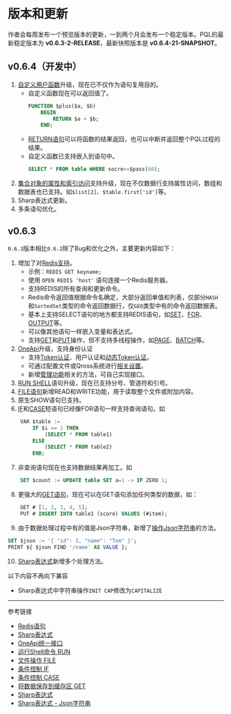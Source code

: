# 版本和更新
作者会每周发布一个预览版本的更新，一到两个月会发布一个稳定版本。PQL的最新稳定版本为 **v0.6.3-2-RELEASE**，最新快照版本是 **v0.6.4-21-SNAPSHOT**。 

## v0.6.4（开发中）
1. [自定义用户函数](/pql/function.md)升级，现在已不仅作为语句复用目的。
    * 自定义函数现在可以返回值了。
        ```sql
        FUNCTION $plus($a, $b)
            BEGIN
                RETURN $a + $b;
            END;
        ```
    * [RETURN语句](/pql/return.md)可以将函数的结果返回，也可以中断并返回整个PQL过程的结果。
    * 自定义函数已支持嵌入到语句中。
        ```sql
        SELECT * FROM table WHERE socre>=$pass(60);
        ```    
2. [集合对象的属性和索引访问](/pql/collection.md)支持升级，现在不仅数据行支持属性访问，数组和数据表也已支持。如`$list[2]`、`$table.first['id']`等。
3. Sharp表达式更新。
4. 多条语句优化。


## v0.6.3
`0.6.3`版本相比`0.6.2`除了Bug和优化之外，主要更新内容如下：
1. 增加了对[Redis支持](/pql/redis.md)。
   * 示例：`REDIS GET keyname;`
   * 使用 `OPEN REDIS 'host'` 语句连接一个Redis服务器。
   * 支持REDIS的所有查询和更新命令。
   * Redis命令返回值根据命令名确定，大部分返回单值和列表，仅部分`HASH`和`SortedSet`类型的命令返回数据行，仅`GEO`类型中有的命令返回数据表。
   * 基本上支持SELECT语句的地方都支持REDIS语句，如[SET](/pql/set.md)、[FOR](/pql/for.md)、[OUTPUT](/pql/output.md)等。
   * 可以像其他语句一样嵌入变量和表达式。
   * 支持[GET](/pql/get.md)和[PUT](/pql/put.md)操作，但不支持多线程操作，如[PAGE](/pql/page.md)、[BATCH](/pql/batch.md)等。
2. [OneApi](/oneapi/overview.md)升级，支持身份认证
   * 支持[Token认证](/oneapi/token.md)、用户认证和[动态Token认证](/oneapi/token.md)。
   * 可通过配置文件或Qross系统进行[相关设置](/oneapi/setup.md)。
   * 新增[管理功能](/oneapi/management.md)相关的方法，可自己实现接口。
3. [RUN SHELL](/pql/run.md)语句升级，现在已支持分号、管道符和引号。
4. [FILE语句](/pql/file.md)新增READ和WRITE功能，用于读取整个文件或附加内容。
5. 原生SHOW语句已支持。
6. [IF](/pql/if.md)和[CASE](/pql/case.md)短语句已经像FOR语句一样支持查询语句。如
```sql
    VAR $table := 
        IF $i == 1 THEN
            (SELECT * FROM table1)
        ELSE
            (SELECT * FROM table2)
        END;
```
7. 非查询语句现在也支持数据结果再加工。如
```sql
    SET $count := UPDATE table SET a=1 -> IF ZERO 1;
```
8. 更强大的[GET语句](/pql/get.md)，现在可以在GET语句添加任何类型的数据，如：
```sql
    GET # [1, 2, 3, 4, 5];
    PUT # INSERT INTO table1 (score) VALUES (#item);
```
9. 由于数据处理过程中有的值是Json字符串，新增了[操作Json字符串](/pql/sharp-json.md)的方法。
```sql
SET $json := '{ "id": 1, "name": "Tom" }';
PRINT ${ $json FIND '/name' AS VALUE }; 
```
10. [Sharp表达式](/pql/sharp.md)新增多个处理方法。

以下内容不再向下兼容
* Sharp表达式中字符串操作`INIT CAP`修改为`CAPITALIZE`

---
参考链接
* [Redis语句](/pql/redis.md)
* [Sharp表达式](/pql/sharp.md)
* [OneApi统一接口](/oneapi/overview.md)
* [运行Shell命令 RUN](/pql/run.md)
* [文件操作 FILE](/pql/file.md)
* [条件控制 IF](/pql/if.md)
* [条件控制 CASE](/pql/case.md)
* [将数据保存到缓存区 GET](/pql/get.md)
* [Sharp表达式](/pql/sharp.md)
* [Sharp表达式 - Json字符串](/pql/sharp-json.md)